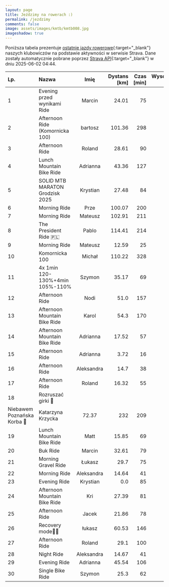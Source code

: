 ```yaml
---
layout: page
title: Jeździmy na rowerach :)
permalink: /jezdzimy
comments: false
image: assets/images/kmtb/kmtb008.jpg
imageshadow: true
---
```


Poniższa tabela prezentuje [ostatnie jazdy rowerowe](https://www.strava.com/clubs/336381){:target="_blank"} naszych klubowiczów na podstawie aktywności w serwisie Strava. Dane zostały automatycznie pobrane poprzez [Strava API](https://developers.strava.com/docs/reference/#api-Clubs-getClubActivitiesById){:target="_blank"} w dniu 2025-06-02 04:44.

Lp. | Nazwa | Imię | Dystans [km] | Czas [min] | Wysokość [m]
:--- | :--- | :---: | ---: | ---: | ---:
1|Evening przed wynikami Ride|Marcin|24.01|75|361
2|Afternoon Ride (Komornicka 100)|bartosz|101.36|298|606
3|Afternoon Ride|Roland|28.61|90|
4|Lunch Mountain Bike Ride|Adrianna|43.36|127|316
5|SOLID MTB MARATON Grodzisk 2025|Krystian|27.48|84|260
6|Morning Ride|Prze|100.07|200|372
7|Morning Ride|Mateusz|102.91|211|411
8|The President Ride 🇵🇱|Pablo|114.41|214|437
9|Morning Ride|Mateusz|12.59|25|28
10|Komornicka 100|Michał|110.22|328|677
11|4x 1min 120-130%+4min 105%-110%|Szymon|35.17|69|104
12|Afternoon Ride|Nodi|51.0|157|270
13|Afternoon Mountain Bike Ride|Karol|54.3|170|507
14|Afternoon Mountain Bike Ride|Adrianna|17.52|57|230
15|Afternoon Ride|Adrianna|3.72|16|43
16|Afternoon Ride|Aleksandra|14.7|38|47
17|Afternoon Ride|Roland|16.32|55|
18|Rozruszać girki 🚴
Niebawem Poznańska Korba 🫣|Katarzyna Krzycka|72.37|232|209
19|Lunch Mountain Bike Ride|Matt|15.85|69|83
20|Buk Ride|Marcin|32.61|79|88
21|Morning Gravel Ride|Łukasz|29.7|75|146
22|Morning Ride|Aleksandra|14.64|41|52
23|Evening Ride|Krystian|0.0|85|
24|Afternoon Mountain Bike Ride|Kri|27.39|81|328
25|Afternoon Ride|Jacek|21.86|78|333
26|Recovery mode💚💯|łukasz|60.53|146|483
27|Afternoon Ride|Roland|29.1|100|
28|Night Ride|Aleksandra|14.67|41|21
29|Evening Ride|Adrianna|45.54|106|209
30|Single Bike Ride|Szymon|25.3|62|186
